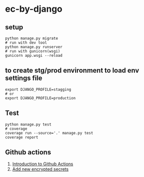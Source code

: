 # ec-by-django

## setup
```shell
python manage.py migrate
# run with dev tool
python manage.py runserver
# run with gunicorn(wsgi)
gunicorn app.wsgi --reload
```

## to create stg/prod environment to load env settings file
```shell
export DJANGO_PROFILE=stagging
# or 
export DJANGO_PROFILE=production
```

## Test
```shell
python manage.py test
# coverage
coverage run --source='.' manage.py test
coverage report
```

## Github actions

1. [Introduction to Github Actions](https://docs.github.com/en/actions/learn-github-actions/introduction-to-github-actions)
2. [Add new encrypted secrets](https://docs.github.com/en/actions/reference/encrypted-secrets)

